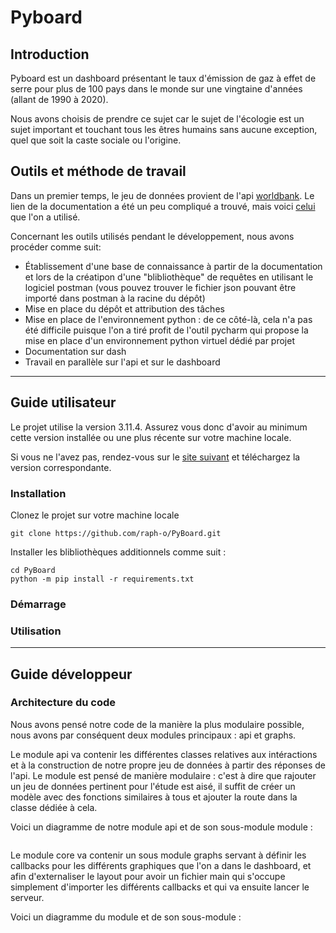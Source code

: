 # Pyboard

## Introduction

Pyboard est un dashboard présentant le taux d'émission de gaz à effet de serre pour plus de 100 pays dans le monde sur une vingtaine d'années (allant de 1990 à 2020).

Nous avons choisis de prendre ce sujet car le sujet de l'écologie est un sujet important et touchant tous les êtres humains sans aucune exception, quel que soit la caste sociale ou l'origine.

## Outils et méthode de travail

Dans un premier temps, le jeu de données provient de l'api [worldbank](https://www.worldbank.org/en/home). Le lien de la documentation a été un peu compliqué a trouvé, mais voici [celui](https://datahelpdesk.worldbank.org/knowledgebase/articles/889392-about-the-indicators-api-documentation) que l'on a utilisé.

Concernant les outils utilisés pendant le développement, nous avons procéder comme suit:
- Établissement d'une base de connaissance à partir de la documentation et lors de la créatipon d'une "blibliothèque" de requêtes en utilisant le logiciel postman (vous pouvez trouver le fichier json pouvant être importé dans postman à la racine du dépôt)
- Mise en place du dépôt et attribution des tâches
- Mise en place de l'environnement python : de ce côté-là, cela n'a pas été difficile puisque l'on a tiré profit de l'outil pycharm qui propose la mise en place d'un environnement python virtuel dédié par projet
- Documentation sur dash
- Travail en parallèle sur l'api et sur le dashboard

---

## Guide utilisateur

Le projet utilise la version 3.11.4. Assurez vous donc d'avoir au minimum cette version installée ou une plus récente sur votre machine locale.

Si vous ne l'avez pas, rendez-vous sur le [site suivant](https://www.python.org/downloads) et téléchargez la version correspondante.

### Installation

Clonez le projet sur votre machine locale

```shell
git clone https://github.com/raph-o/PyBoard.git
```

Installer les blibliothèques additionnels comme suit :

```shell
cd PyBoard
python -m pip install -r requirements.txt
```

### Démarrage

### Utilisation

---

## Guide développeur

### Architecture du code

Nous avons pensé notre code de la manière la plus modulaire possible, nous avons par conséquent deux modules principaux : api et graphs.

Le module api va contenir les différentes classes relatives aux intéractions et à la construction de notre propre jeu de données à partir des réponses de l'api. Le module est pensé de manière modulaire : c'est à dire que rajouter un jeu de données pertinent pour l'étude est aisé, il suffit de créer un modèle avec des fonctions similaires à tous et ajouter la route dans la classe dédiée à cela.

Voici un diagramme de notre module api et de son sous-module module :

```mermaid

```

Le module core va contenir un sous module graphs servant à définir les callbacks pour les différents graphiques que l'on a dans le dashboard, et afin d'externaliser le layout pour avoir un fichier main qui s'occupe simplement d'importer les différents callbacks et qui va ensuite lancer le serveur.

Voici un diagramme du module et de son sous-module :

```mermaid

```
